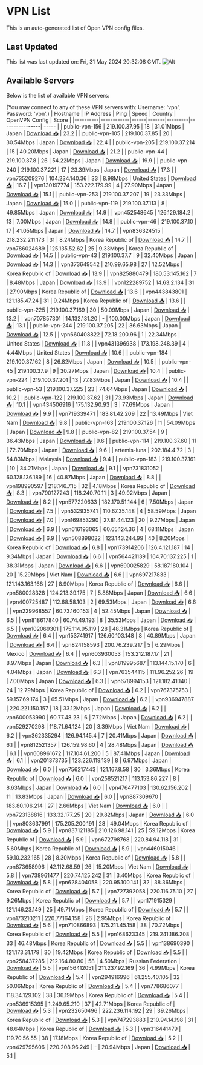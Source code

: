 # VPN List

This is an auto-generated list of Open VPN config files.

## Last Updated

This list was last updated on: Fri, 31 May 2024 20:32:08 GMT.
![Alt](https://repobeats.axiom.co/api/embed/186b98318ef1479477931607c1ad7d823f12451f.svg "Repobeats analytics image")

## Available Servers

Below is the list of available VPN servers:

(You may connect to any of these VPN servers with: Username: 'vpn', Password: 'vpn'.)
| Hostname | IP Address | Ping | Speed | Country | OpenVPN Config | Score |
|----------|------------|------|-------|---------|----------------| ----- |
| public-vpn-156 | 219.100.37.95 | 18 | 31.01Mbps | Japan | [Download 📥](./configs/server_0_JP.ovpn) | 23.2 |
| public-vpn-105 | 219.100.37.85 | 20 | 30.54Mbps | Japan | [Download 📥](./configs/server_1_JP.ovpn) | 22.4 |
| public-vpn-205 | 219.100.37.214 | 15 | 40.20Mbps | Japan | [Download 📥](./configs/server_2_JP.ovpn) | 21.2 |
| public-vpn-44 | 219.100.37.8 | 26 | 54.22Mbps | Japan | [Download 📥](./configs/server_3_JP.ovpn) | 19.9 |
| public-vpn-240 | 219.100.37.221 | 17 | 23.39Mbps | Japan | [Download 📥](./configs/server_4_JP.ovpn) | 17.3 |
| vpn735209276 | 104.234.140.36 | 33 | 8.98Mbps | United States | [Download 📥](./configs/server_5_US.ovpn) | 16.7 |
| vpn130197774 | 153.222.179.99 | 4 | 27.90Mbps | Japan | [Download 📥](./configs/server_6_JP.ovpn) | 15.1 |
| public-vpn-253 | 219.100.37.207 | 19 | 23.33Mbps | Japan | [Download 📥](./configs/server_7_JP.ovpn) | 15.0 |
| public-vpn-119 | 219.100.37.113 | 8 | 49.85Mbps | Japan | [Download 📥](./configs/server_8_JP.ovpn) | 14.9 |
| vpn452548645 | 126.129.184.2 | 13 | 7.00Mbps | Japan | [Download 📥](./configs/server_9_JP.ovpn) | 14.8 |
| public-vpn-46 | 219.100.37.10 | 17 | 41.05Mbps | Japan | [Download 📥](./configs/server_10_JP.ovpn) | 14.7 |
| vpn836324515 | 218.232.211.173 | 31 | 8.24Mbps | Korea Republic of | [Download 📥](./configs/server_11_KR.ovpn) | 14.7 |
| vpn786024689 | 125.135.52.62 | 25 | 9.33Mbps | Korea Republic of | [Download 📥](./configs/server_12_KR.ovpn) | 14.5 |
| public-vpn-43 | 219.100.37.7 | 9 | 32.40Mbps | Japan | [Download 📥](./configs/server_13_JP.ovpn) | 14.3 |
| vpn373649542 | 210.99.65.98 | 27 | 12.52Mbps | Korea Republic of | [Download 📥](./configs/server_14_KR.ovpn) | 13.9 |
| vpn825880479 | 180.53.145.162 | 7 | 8.48Mbps | Japan | [Download 📥](./configs/server_15_JP.ovpn) | 13.9 |
| vpn122289752 | 14.63.2.134 | 31 | 27.90Mbps | Korea Republic of | [Download 📥](./configs/server_16_KR.ovpn) | 13.6 |
| vpn443843801 | 121.185.47.24 | 31 | 9.24Mbps | Korea Republic of | [Download 📥](./configs/server_17_KR.ovpn) | 13.6 |
| public-vpn-225 | 219.100.37.169 | 30 | 50.09Mbps | Japan | [Download 📥](./configs/server_18_JP.ovpn) | 13.2 |
| vpn707857301 | 14.132.131.20 | - | 100.00Mbps | Japan | [Download 📥](./configs/server_19_JP.ovpn) | 13.1 |
| public-vpn-244 | 219.100.37.205 | 22 | 36.63Mbps | Japan | [Download 📥](./configs/server_20_JP.ovpn) | 12.5 |
| vpn660408822 | 72.18.200.96 | 1 | 22.34Mbps | United States | [Download 📥](./configs/server_21_US.ovpn) | 11.8 |
| vpn431396938 | 173.198.248.39 | 4 | 4.44Mbps | United States | [Download 📥](./configs/server_22_US.ovpn) | 10.6 |
| public-vpn-184 | 219.100.37.162 | 8 | 26.82Mbps | Japan | [Download 📥](./configs/server_23_JP.ovpn) | 10.5 |
| public-vpn-45 | 219.100.37.9 | 9 | 30.27Mbps | Japan | [Download 📥](./configs/server_24_JP.ovpn) | 10.4 |
| public-vpn-224 | 219.100.37.201 | 13 | 77.83Mbps | Japan | [Download 📥](./configs/server_25_JP.ovpn) | 10.4 |
| public-vpn-53 | 219.100.37.225 | 23 | 74.64Mbps | Japan | [Download 📥](./configs/server_26_JP.ovpn) | 10.2 |
| public-vpn-122 | 219.100.37.62 | 31 | 73.93Mbps | Japan | [Download 📥](./configs/server_27_JP.ovpn) | 10.1 |
| vpn434506916 | 175.132.90.93 | 3 | 77.69Mbps | Japan | [Download 📥](./configs/server_28_JP.ovpn) | 9.9 |
| vpn719339471 | 183.81.42.209 | 22 | 13.49Mbps | Viet Nam | [Download 📥](./configs/server_29_VN.ovpn) | 9.8 |
| public-vpn-163 | 219.100.37.126 | 11 | 54.09Mbps | Japan | [Download 📥](./configs/server_30_JP.ovpn) | 9.8 |
| public-vpn-82 | 219.100.37.54 | 9 | 36.43Mbps | Japan | [Download 📥](./configs/server_31_JP.ovpn) | 9.6 |
| public-vpn-114 | 219.100.37.60 | 11 | 72.70Mbps | Japan | [Download 📥](./configs/server_32_JP.ovpn) | 9.6 |
| artemis-luna | 202.184.4.72 | 3 | 54.83Mbps | Malaysia | [Download 📥](./configs/server_33_MY.ovpn) | 9.4 |
| public-vpn-183 | 219.100.37.161 | 10 | 34.21Mbps | Japan | [Download 📥](./configs/server_34_JP.ovpn) | 9.1 |
| vpn731831052 | 60.128.136.189 | 16 | 40.87Mbps | Japan | [Download 📥](./configs/server_35_JP.ovpn) | 8.8 |
| vpn198990597 | 218.146.7.15 | 32 | 4.18Mbps | Korea Republic of | [Download 📥](./configs/server_36_KR.ovpn) | 8.3 |
| vpn790127243 | 118.240.70.11 | 3 | 49.92Mbps | Japan | [Download 📥](./configs/server_37_JP.ovpn) | 8.2 |
| vpn577220633 | 182.170.51.144 | 6 | 7.50Mbps | Japan | [Download 📥](./configs/server_38_JP.ovpn) | 7.5 |
| vpn532935741 | 110.67.35.148 | 4 | 58.59Mbps | Japan | [Download 📥](./configs/server_39_JP.ovpn) | 7.0 |
| vpn169853290 | 27.81.44.123 | 20 | 9.27Mbps | Japan | [Download 📥](./configs/server_40_JP.ovpn) | 6.9 |
| vpn616193065 | 60.65.124.36 | 4 | 68.11Mbps | Japan | [Download 📥](./configs/server_41_JP.ovpn) | 6.9 |
| vpn508898022 | 123.143.244.99 | 40 | 8.20Mbps | Korea Republic of | [Download 📥](./configs/server_42_KR.ovpn) | 6.8 |
| vpn173914206 | 126.4.121.187 | 14 | 9.34Mbps | Japan | [Download 📥](./configs/server_43_JP.ovpn) | 6.6 |
| vpn564421139 | 164.70.137.225 | 1 | 38.31Mbps | Japan | [Download 📥](./configs/server_44_JP.ovpn) | 6.6 |
| vpn690025829 | 58.187.180.104 | 20 | 15.29Mbps | Viet Nam | [Download 📥](./configs/server_45_VN.ovpn) | 6.6 |
| vpn697217833 | 121.143.163.168 | 27 | 8.90Mbps | Korea Republic of | [Download 📥](./configs/server_46_KR.ovpn) | 6.6 |
| vpn580028328 | 124.213.39.175 | 7 | 5.88Mbps | Japan | [Download 📥](./configs/server_47_JP.ovpn) | 6.6 |
| vpn400725487 | 112.68.58.103 | 2 | 69.53Mbps | Japan | [Download 📥](./configs/server_48_JP.ovpn) | 6.6 |
| vpn229968557 | 60.73.160.153 | 4 | 52.45Mbps | Japan | [Download 📥](./configs/server_49_JP.ovpn) | 6.5 |
| vpn818617840 | 60.74.49.193 | 8 | 35.53Mbps | Japan | [Download 📥](./configs/server_50_JP.ovpn) | 6.5 |
| vpn102069301 | 175.114.95.119 | 28 | 48.31Mbps | Korea Republic of | [Download 📥](./configs/server_51_KR.ovpn) | 6.4 |
| vpn153741917 | 126.60.103.148 | 8 | 40.89Mbps | Japan | [Download 📥](./configs/server_52_JP.ovpn) | 6.4 |
| vpn824158593 | 200.76.239.217 | 5 | 6.29Mbps | Mexico | [Download 📥](./configs/server_53_MX.ovpn) | 6.4 |
| vpn603930053 | 153.212.187.17 | 21 | 8.97Mbps | Japan | [Download 📥](./configs/server_54_JP.ovpn) | 6.3 |
| vpn819995687 | 113.144.15.170 | 6 | 4.04Mbps | Japan | [Download 📥](./configs/server_55_JP.ovpn) | 6.3 |
| vpn763544115 | 111.96.252.26 | 19 | 7.00Mbps | Japan | [Download 📥](./configs/server_56_JP.ovpn) | 6.3 |
| vpn678994153 | 121.182.41.140 | 24 | 12.79Mbps | Korea Republic of | [Download 📥](./configs/server_57_KR.ovpn) | 6.2 |
| vpn767375753 | 59.157.69.174 | 3 | 65.51Mbps | Japan | [Download 📥](./configs/server_58_JP.ovpn) | 6.2 |
| vpn936947887 | 220.221.150.157 | 18 | 33.12Mbps | Japan | [Download 📥](./configs/server_59_JP.ovpn) | 6.2 |
| vpn600053990 | 60.77.48.23 | 6 | 7.72Mbps | Japan | [Download 📥](./configs/server_60_JP.ovpn) | 6.2 |
| vpn529270298 | 118.71.64.124 | 20 | 3.39Mbps | Viet Nam | [Download 📥](./configs/server_61_VN.ovpn) | 6.2 |
| vpn362335294 | 126.94.145.4 | 7 | 20.41Mbps | Japan | [Download 📥](./configs/server_62_JP.ovpn) | 6.1 |
| vpn812521357 | 126.159.98.60 | 4 | 28.48Mbps | Japan | [Download 📥](./configs/server_63_JP.ovpn) | 6.1 |
| vpn608961672 | 117.104.61.200 | 5 | 87.41Mbps | Japan | [Download 📥](./configs/server_64_JP.ovpn) | 6.1 |
| vpn201373735 | 123.226.119.139 | 8 | 6.97Mbps | Japan | [Download 📥](./configs/server_65_JP.ovpn) | 6.0 |
| vpn756217443 | 121.167.8.58 | 30 | 3.36Mbps | Korea Republic of | [Download 📥](./configs/server_66_KR.ovpn) | 6.0 |
| vpn258521217 | 113.153.86.227 | 8 | 8.63Mbps | Japan | [Download 📥](./configs/server_67_JP.ovpn) | 6.0 |
| vpn476477103 | 130.62.156.202 | 11 | 13.83Mbps | Japan | [Download 📥](./configs/server_68_JP.ovpn) | 6.0 |
| vpn887309670 | 183.80.106.214 | 27 | 2.66Mbps | Viet Nam | [Download 📥](./configs/server_69_VN.ovpn) | 6.0 |
| vpn723138816 | 133.32.177.25 | 20 | 29.82Mbps | Japan | [Download 📥](./configs/server_70_JP.ovpn) | 6.0 |
| vpn803637991 | 175.205.200.191 | 28 | 49.04Mbps | Korea Republic of | [Download 📥](./configs/server_71_KR.ovpn) | 5.9 |
| vpn837121185 | 210.126.98.141 | 25 | 59.12Mbps | Korea Republic of | [Download 📥](./configs/server_72_KR.ovpn) | 5.9 |
| vpn672798768 | 220.84.94.118 | 31 | 5.60Mbps | Korea Republic of | [Download 📥](./configs/server_73_KR.ovpn) | 5.9 |
| vpn446015046 | 59.10.232.165 | 28 | 8.30Mbps | Korea Republic of | [Download 📥](./configs/server_74_KR.ovpn) | 5.8 |
| vpn873658996 | 42.112.68.59 | 26 | 15.20Mbps | Viet Nam | [Download 📥](./configs/server_75_VN.ovpn) | 5.8 |
| vpn738961477 | 220.74.125.242 | 31 | 3.40Mbps | Korea Republic of | [Download 📥](./configs/server_76_KR.ovpn) | 5.8 |
| vpn628404058 | 220.95.100.141 | 32 | 38.36Mbps | Korea Republic of | [Download 📥](./configs/server_77_KR.ovpn) | 5.7 |
| vpn727392058 | 220.116.75.10 | 27 | 9.26Mbps | Korea Republic of | [Download 📥](./configs/server_78_KR.ovpn) | 5.7 |
| vpn171915329 | 121.146.23.149 | 25 | 49.71Mbps | Korea Republic of | [Download 📥](./configs/server_79_KR.ovpn) | 5.7 |
| vpn173210211 | 220.77.164.158 | 26 | 2.95Mbps | Korea Republic of | [Download 📥](./configs/server_80_KR.ovpn) | 5.6 |
| vpn710866893 | 175.211.45.158 | 38 | 70.72Mbps | Korea Republic of | [Download 📥](./configs/server_81_KR.ovpn) | 5.5 |
| vpn168623345 | 219.241.186.208 | 33 | 46.48Mbps | Korea Republic of | [Download 📥](./configs/server_82_KR.ovpn) | 5.5 |
| vpn138690390 | 121.173.31.179 | 30 | 19.42Mbps | Korea Republic of | [Download 📥](./configs/server_83_KR.ovpn) | 5.5 |
| vpn258437285 | 212.164.80.80 | 58 | 4.50Mbps | Russian Federation | [Download 📥](./configs/server_84_RU.ovpn) | 5.5 |
| vpn156412051 | 211.237.92.169 | 36 | 4.99Mbps | Korea Republic of | [Download 📥](./configs/server_85_KR.ovpn) | 5.4 |
| vpn294916996 | 61.255.40.105 | 32 | 50.06Mbps | Korea Republic of | [Download 📥](./configs/server_86_KR.ovpn) | 5.4 |
| vpn778686077 | 118.34.129.102 | 38 | 36.19Mbps | Korea Republic of | [Download 📥](./configs/server_87_KR.ovpn) | 5.4 |
| vpn536915395 | 1.249.65.210 | 37 | 42.71Mbps | Korea Republic of | [Download 📥](./configs/server_88_KR.ovpn) | 5.3 |
| vpn232650496 | 222.236.114.192 | 29 | 39.26Mbps | Korea Republic of | [Download 📥](./configs/server_89_KR.ovpn) | 5.3 |
| vpn747293883 | 210.94.14.198 | 31 | 48.64Mbps | Korea Republic of | [Download 📥](./configs/server_90_KR.ovpn) | 5.3 |
| vpn316441479 | 119.70.56.55 | 38 | 17.18Mbps | Korea Republic of | [Download 📥](./configs/server_91_KR.ovpn) | 5.2 |
| vpn429795606 | 220.208.96.249 | - | 20.94Mbps | Japan | [Download 📥](./configs/server_92_JP.ovpn) | 5.1 |
